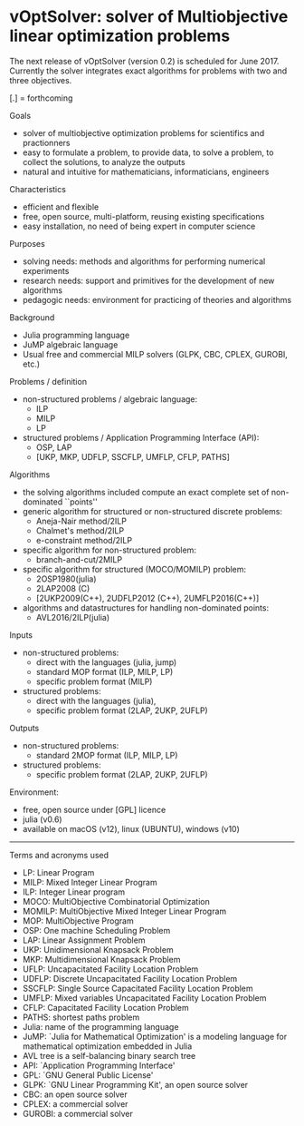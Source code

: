 # vOptSolver: solver of Multiobjective linear optimization problems

The next release of vOptSolver (version 0.2) is scheduled for June 2017.
Currently the solver integrates exact algorithms for problems with two and three objectives.

[.] = forthcoming


Goals
- solver of multiobjective optimization problems for scientifics and practionners
- easy to formulate a problem, to provide data, to solve a problem, to collect the solutions, to analyze the outputs
- natural and intuitive for mathematicians, informaticians, engineers

Characteristics
- efficient and flexible
- free, open source, multi-platform, reusing existing specifications
- easy installation, no need of being expert in computer science

Purposes
- solving needs: methods and algorithms for performing numerical experiments
- research needs: support and primitives for the development of new algorithms
- pedagogic needs: environment for practicing of theories and algorithms

Background
- Julia programming language
- JuMP algebraic language
- Usual free and commercial MILP solvers (GLPK, CBC, CPLEX, GUROBI, etc.)

Problems / definition
- non-structured problems / algebraic language: 
    -   ILP
    -   MILP 
    -   LP
- structured problems / Application Programming Interface (API): 
    -  OSP, LAP 
    -  [UKP, MKP, UDFLP, SSCFLP, UMFLP, CFLP, PATHS]

Algorithms
- the solving algorithms included compute an exact complete set of non-dominated ``points''
- generic algorithm for structured or non-structured discrete problems: 
    - Aneja-Nair method/2ILP
    - Chalmet's method/2ILP
    - e-constraint method/2ILP 
- specific algorithm for non-structured problem: 
    - branch-and-cut/2MILP
- specific algorithm for structured (MOCO/MOMILP) problem: 
    - 2OSP1980(julia)
    - 2LAP2008 (C)
    - [2UKP2009(C++), 2UDFLP2012 (C++), 2UMFLP2016(C++)]
- algorithms and datastructures for handling non-dominated points: 
    - AVL2016/2ILP(julia)

Inputs
- non-structured problems: 
    - direct with the languages (julia, jump)
    - standard MOP format (ILP, MILP, LP)
    - specific problem format (MILP)
- structured problems: 
    -  direct with the languages (julia), 
    -  specific problem format (2LAP, 2UKP, 2UFLP)

Outputs
- non-structured problems: 
    - standard 2MOP format (ILP, MILP, LP)
- structured problems: 
    - specific problem format (2LAP, 2UKP, 2UFLP)

Environment:
- free, open source under [GPL] licence
- julia (v0.6)
- available on macOS (v12), linux (UBUNTU), windows (v10)


---

Terms and acronyms used
- LP: Linear Program
- MILP: Mixed Integer Linear Program
- ILP: Integer Linear program
- MOCO: MultiObjective Combinatorial Optimization
- MOMILP: MultiObjective Mixed Integer Linear Program
- MOP: MultiObjective Program
- OSP: One machine Scheduling Problem
- LAP: Linear Assignment Problem
- UKP: Unidimensional Knapsack Problem
- MKP: Multidimensional Knapsack Problem
- UFLP: Uncapacitated Facility Location Problem
- UDFLP: Discrete Uncapacitated  Facility Location Problem
- SSCFLP: Single Source Capacitated Facility Location Problem
- UMFLP:  Mixed variables Uncapacitated Facility Location Problem
- CFLP: Capacitated Facility Location Problem
- PATHS: shortest paths problem
- Julia: name of the programming language
- JuMP: `Julia for Mathematical Optimization' is a modeling language for mathematical optimization embedded in Julia
- AVL tree is a self-balancing binary search tree
- API: `Application Programming Interface'
- GPL: `GNU General Public License'
- GLPK: `GNU Linear Programming Kit', an open source solver
- CBC: an open source solver
- CPLEX: a commercial solver
- GUROBI: a commercial solver


